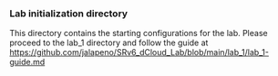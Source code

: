 ### Lab initialization directory
This directory contains the starting configurations for the lab. Please proceed to the lab_1 directory and follow the guide at https://github.com/jalapeno/SRv6_dCloud_Lab/blob/main/lab_1/lab_1-guide.md
